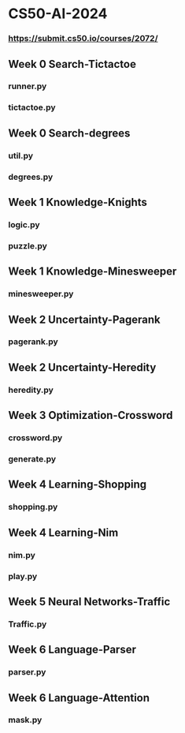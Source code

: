 # CS50-AI-2024
### https://submit.cs50.io/courses/2072/
## Week 0 Search-Tictactoe
### runner.py
### tictactoe.py
## Week 0 Search-degrees
### util.py
### degrees.py
## Week 1 Knowledge-Knights
### logic.py
### puzzle.py
## Week 1 Knowledge-Minesweeper
### minesweeper.py
## Week 2 Uncertainty-Pagerank
### pagerank.py
## Week 2 Uncertainty-Heredity
### heredity.py
## Week 3 Optimization-Crossword
### crossword.py
### generate.py
## Week 4 Learning-Shopping
### shopping.py
## Week 4 Learning-Nim
### nim.py
### play.py
## Week 5 Neural Networks-Traffic
### Traffic.py
## Week 6 Language-Parser
### parser.py
## Week 6 Language-Attention
### mask.py
